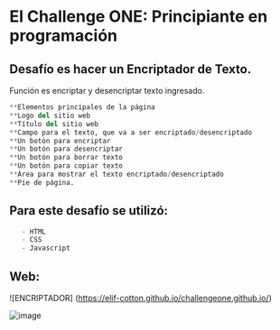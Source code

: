 # El Challenge ONE: Principiante en programación





## Desafío es  hacer un Encriptador de Texto.
Función es encriptar y desencriptar texto ingresado.

```python
**Elementos principales de la página
**Logo del sitio web
**Título del sitio web
**Campo para el texto, que va a ser encriptado/desencriptado
**Un botón para encriptar
**Un botón para desencriptar
**Un botón para borrar texto
**Un botón para copiar texto
**Área para mostrar el texto encriptado/desencriptado
**Pie de página.
```

## Para este desafío se utilizó:
```python
   - HTML
   - CSS
   - Javascript
```
    
## Web: 

![ENCRIPTADOR] (https://elif-cotton.github.io/challengeone.github.io/)

![image](https://github.com/Elif-cotton/challengeone.github.io/assets/128503850/765577bc-d459-49db-8fbf-357c729ba73d)

